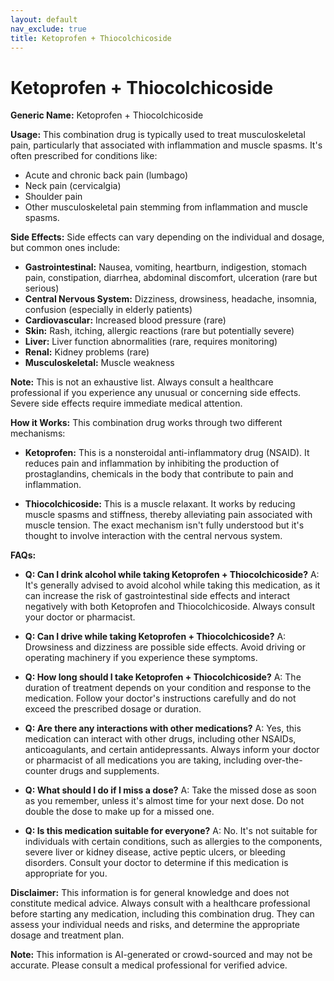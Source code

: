 ```yaml
---
layout: default
nav_exclude: true
title: Ketoprofen + Thiocolchicoside
---
```


# Ketoprofen + Thiocolchicoside

**Generic Name:** Ketoprofen + Thiocolchicoside

**Usage:** This combination drug is typically used to treat musculoskeletal pain, particularly that associated with inflammation and muscle spasms.  It's often prescribed for conditions like:

* Acute and chronic back pain (lumbago)
* Neck pain (cervicalgia)
* Shoulder pain
* Other musculoskeletal pain stemming from inflammation and muscle spasms.


**Side Effects:**  Side effects can vary depending on the individual and dosage, but common ones include:

* **Gastrointestinal:** Nausea, vomiting, heartburn, indigestion, stomach pain, constipation, diarrhea, abdominal discomfort, ulceration (rare but serious)
* **Central Nervous System:** Dizziness, drowsiness, headache, insomnia, confusion (especially in elderly patients)
* **Cardiovascular:** Increased blood pressure (rare)
* **Skin:** Rash, itching, allergic reactions (rare but potentially severe)
* **Liver:** Liver function abnormalities (rare, requires monitoring)
* **Renal:** Kidney problems (rare)
* **Musculoskeletal:** Muscle weakness

**Note:** This is not an exhaustive list.  Always consult a healthcare professional if you experience any unusual or concerning side effects.  Severe side effects require immediate medical attention.


**How it Works:** This combination drug works through two different mechanisms:

* **Ketoprofen:** This is a nonsteroidal anti-inflammatory drug (NSAID). It reduces pain and inflammation by inhibiting the production of prostaglandins, chemicals in the body that contribute to pain and inflammation.

* **Thiocolchicoside:** This is a muscle relaxant. It works by reducing muscle spasms and stiffness, thereby alleviating pain associated with muscle tension.  The exact mechanism isn't fully understood but it's thought to involve interaction with the central nervous system.


**FAQs:**

* **Q: Can I drink alcohol while taking Ketoprofen + Thiocolchicoside?** A:  It's generally advised to avoid alcohol while taking this medication, as it can increase the risk of gastrointestinal side effects and interact negatively with both Ketoprofen and Thiocolchicoside.  Always consult your doctor or pharmacist.

* **Q: Can I drive while taking Ketoprofen + Thiocolchicoside?** A:  Drowsiness and dizziness are possible side effects.  Avoid driving or operating machinery if you experience these symptoms.

* **Q: How long should I take Ketoprofen + Thiocolchicoside?** A:  The duration of treatment depends on your condition and response to the medication.  Follow your doctor's instructions carefully and do not exceed the prescribed dosage or duration.

* **Q: Are there any interactions with other medications?** A: Yes, this medication can interact with other drugs, including other NSAIDs, anticoagulants, and certain antidepressants.  Always inform your doctor or pharmacist of all medications you are taking, including over-the-counter drugs and supplements.

* **Q: What should I do if I miss a dose?** A: Take the missed dose as soon as you remember, unless it's almost time for your next dose. Do not double the dose to make up for a missed one.

* **Q: Is this medication suitable for everyone?** A: No.  It's not suitable for individuals with certain conditions, such as allergies to the components, severe liver or kidney disease, active peptic ulcers, or bleeding disorders.  Consult your doctor to determine if this medication is appropriate for you.


**Disclaimer:** This information is for general knowledge and does not constitute medical advice. Always consult with a healthcare professional before starting any medication, including this combination drug.  They can assess your individual needs and risks, and determine the appropriate dosage and treatment plan.


**Note:** This information is AI-generated or crowd-sourced and may not be accurate. Please consult a medical professional for verified advice.